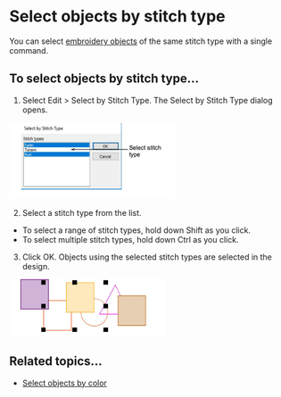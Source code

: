 # Select objects by stitch type

You can select [embroidery objects](../../glossary/glossary) of the same stitch type with a single command.

## To select objects by stitch type...

1. Select Edit > Select by Stitch Type. The Select by Stitch Type dialog opens.

![SelectByStitchType.png](assets/SelectByStitchType.png)

2. Select a stitch type from the list.

- To select a range of stitch types, hold down Shift as you click.
- To select multiple stitch types, hold down Ctrl as you click.

3. Click OK. Objects using the selected stitch types are selected in the design.

![combine00042.png](assets/combine00042.png)

## Related topics...

- [Select objects by color](Select_objects_by_color)
